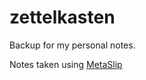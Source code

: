 # zettelkasten

Backup for my personal notes.

Notes taken using [MetaSlip](https://apps.apple.com/us/app/metaslip-note-zettelkasten/id1565362148)
